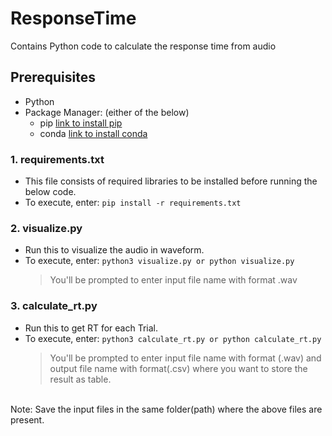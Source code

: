 # ResponseTime
Contains Python code to calculate the response time from audio 

## Prerequisites
  * Python
  * Package Manager: (either of the below)
    * pip [link to install pip](https://pip.pypa.io/en/stable/installing/)
    * conda [link to install conda](https://docs.conda.io/projects/conda/en/latest/user-guide/install/)

### 1. requirements.txt
   * This file consists of required libraries to be installed before running the below code.
   * To execute,
        enter: ```pip install -r requirements.txt``` 
        
### 2. visualize.py
   * Run this to visualize the audio in waveform.
   * To execute,
        enter: ```python3 visualize.py or python visualize.py```
        <br />
     > You'll be prompted to enter input file name with format .wav

### 3. calculate_rt.py
   * Run this to get RT for each Trial.
   * To execute,
         enter: ```python3 calculate_rt.py or python calculate_rt.py```
         <br />
     > You'll be prompted to enter input file name with format (.wav) and output file name with format(.csv) where you want to store the result as table.

<br />
Note: Save the input files in the same folder(path) where the above files are present.



